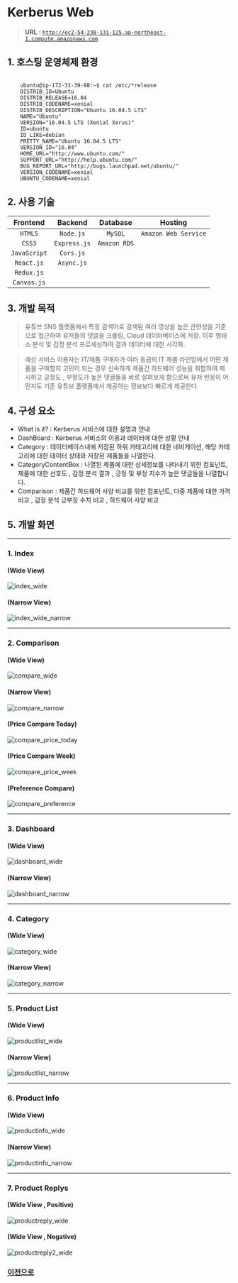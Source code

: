 # Kerberus Web

> **URL** : [`http://ec2-54-238-131-125.ap-northeast-1.compute.amazonaws.com`](http://ec2-54-238-131-125.ap-northeast-1.compute.amazonaws.com)

## 1. 호스팅 운영체제 환경

~~~

    ubuntu@ip-172-31-39-98:~$ cat /etc/*release
    DISTRIB_ID=Ubuntu
    DISTRIB_RELEASE=16.04
    DISTRIB_CODENAME=xenial
    DISTRIB_DESCRIPTION="Ubuntu 16.04.5 LTS"
    NAME="Ubuntu"
    VERSION="16.04.5 LTS (Xenial Xerus)"
    ID=ubuntu
    ID_LIKE=debian
    PRETTY_NAME="Ubuntu 16.04.5 LTS"
    VERSION_ID="16.04"
    HOME_URL="http://www.ubuntu.com/"
    SUPPORT_URL="http://help.ubuntu.com/"
    BUG_REPORT_URL="http://bugs.launchpad.net/ubuntu/"
    VERSION_CODENAME=xenial
    UBUNTU_CODENAME=xenial

~~~

## 2. 사용 기술

| Frontend | Backend | Database | Hosting |
|:--------:|:--------:|:-------:|:-------:|
| `HTML5` | `Node.js` | `MySQL`| `Amazon Web Service`
| `CSS3` | `Express.js` | `Amazon RDS` |
| `JavaScript` | `Cors.js` | |
| `React.js` | `Async.js` | |
| `Redux.js` |  | |
| `Canvas.js` | | |

## 3. 개발 목적

> 유튜브 SNS 플랫폼에서 특정 검색어로 검색된 여러 영상을 높은 관련성을 기준으로 접근하여 유저들의 댓글을 크롤링, Cloud 데이터베이스에 저장. 이후 형태소 분석 및 감정 분석 프로세싱하여 결과 데이터에 대한 시각화.

> 예상 서비스 이용자는 IT/제품 구매자가 여러 동급의 IT 제품 라인업에서 어떤 제품을 구매할지 고민이 되는 경우 신속하게 제품간 하드웨어 성능을 취합하여 제시하고
긍정도 , 부정도가 높은 댓글들을 바로 살펴보게 함으로써 유저 반응이 어떤지도 기존 유튜브 플랫폼에서 제공하는 정보보다 빠르게 제공한다.

## 4. 구성 요소

- What is it? : Kerberus 서비스에 대한 설명과 안내
- DashBoard : Kerberus 서비스의 이용과 데이터에 대한 상황 안내
- Category : 데이터베이스내에 저장된 하위 카테고리에 대한 네비게이션, 해당 카테고리에 대한 데이터 상태와 저장된 제품들을 나열한다.
- CategoryContentBox : 나열된 제품에 대한 상세정보를 나타내기 위한 컴포넌트, 제품에 대한 선호도 , 감정 분석 결과 , 긍정 및 부정 지수가 높은 댓글들을 나열합니다.
- Comparison : 제품간 하드웨어 사양 비교를 위한 컴포넌트, 다중 제품에 대한 가격 비교 , 감정 분석 긍부정 수치 비교 , 하드웨어 사양 비교

## 5. 개발 화면

<hr />

### 1. Index

#### (Wide View)

 ![index_wide](./images/index_wide.png)

#### (Narrow View)

 ![index_wide_narrow](./images/index_swallow.png)

<hr />

### 2. Comparison

#### (Wide View)

 ![compare_wide](./images/product_compare_wide.png)

#### (Narrow View)

 ![compare_narrow](./images/product_compare_swallow.png)

#### (Price Compare Today)

 ![compare_price_today](./images/compare_price_today.png)

 #### (Price Compare Week)

 ![compare_price_week](./images/compare_price_week.png)

 #### (Preference Compare)

 ![compare_preference](./images/compare_preference.png)

<hr />

### 3. Dashboard 

#### (Wide View)

 ![dashboard_wide](./images/dashboard_wide.png)

#### (Narrow View)

 ![dashboard_narrow](./images/dashboard_swallow.png)

<hr />

### 4. Category 

#### (Wide View)

 ![category_wide](./images/category_wide.png)

#### (Narrow View)

 ![category_narrow](./images/category_swallow.png)

<hr />

### 5. Product List

#### (Wide View)

 ![productlist_wide](./images/product_list_wide.png)

#### (Narrow View)

 ![productlist_narrow](./images/product_list_swallow.png)

<hr />

### 6. Product Info

#### (Wide View)

 ![productinfo_wide](./images/product_info_wide.png)

#### (Narrow View)

 ![productinfo_narrow](./images/product_info_swallow.png)

<hr />

### 7. Product Replys

#### (Wide View , Positive)

 ![productreply_wide](./images/product_replys_wide.png)

#### (Wide View , Negative)

 ![productreply2_wide](./images/product_replys2_wide.png)

### [이전으로](../README.md)

